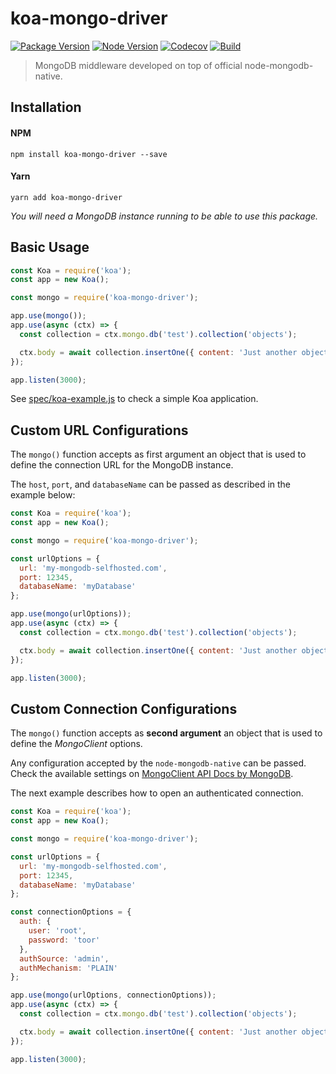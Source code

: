 # koa-mongo-driver

[![Package Version][npm-badge]][npm-url]
[![Node Version][node-badge]][node-url]
[![Codecov][codecov-badge]][codecov-url]
[![Build][travis-badge]][travis-url]

>MongoDB middleware developed on top of official node-mongodb-native.

## Installation

#### NPM
```
npm install koa-mongo-driver --save
```

#### Yarn
```
yarn add koa-mongo-driver
```

*You will need a MongoDB instance running to be able to use this package.*

## Basic Usage
```js
const Koa = require('koa');
const app = new Koa();

const mongo = require('koa-mongo-driver');

app.use(mongo());
app.use(async (ctx) => {
  const collection = ctx.mongo.db('test').collection('objects');

  ctx.body = await collection.insertOne({ content: 'Just another object.' });
});

app.listen(3000);
```

See [spec/koa-example.js](./spec/koa-example.js) to check a simple Koa application.

## Custom URL Configurations
The `mongo()` function accepts as first argument an object that is used to define the connection URL for the MongoDB instance.

The `host`, `port`, and `databaseName` can be passed as described in the example below:

```js
const Koa = require('koa');
const app = new Koa();

const mongo = require('koa-mongo-driver');

const urlOptions = {
  url: 'my-mongodb-selfhosted.com',
  port: 12345,
  databaseName: 'myDatabase'
};

app.use(mongo(urlOptions));
app.use(async (ctx) => {
  const collection = ctx.mongo.db('test').collection('objects');

  ctx.body = await collection.insertOne({ content: 'Just another object.' });
});

app.listen(3000);
```

## Custom Connection Configurations
The `mongo()` function accepts as **second argument** an object that is used to define the *MongoClient* options.

Any configuration accepted by the `node-mongodb-native` can be passed. Check the available settings on [MongoClient API Docs by MongoDB](http://mongodb.github.io/node-mongodb-native/3.0/api/MongoClient.html#.connect).

The next example describes how to open an authenticated connection.

```js
const Koa = require('koa');
const app = new Koa();

const mongo = require('koa-mongo-driver');

const urlOptions = {
  url: 'my-mongodb-selfhosted.com',
  port: 12345,
  databaseName: 'myDatabase'
};

const connectionOptions = {
  auth: {
    user: 'root',
    password: 'toor'
  },
  authSource: 'admin',
  authMechanism: 'PLAIN'
};

app.use(mongo(urlOptions, connectionOptions));
app.use(async (ctx) => {
  const collection = ctx.mongo.db('test').collection('objects');

  ctx.body = await collection.insertOne({ content: 'Just another object.' });
});

app.listen(3000);
```

[npm-badge]: https://img.shields.io/npm/v/koa-mongo-driver.svg?style=flat-square
[npm-url]: https://www.npmjs.com/package/koa-mongo-driver

[node-badge]: https://img.shields.io/node/v/koa-mongo-driver.svg?style=flat
[node-url]: http://nodejs.org/download/

[codecov-badge]: https://codecov.io/gh/caique/koa-mongo-driver/branch/master/graph/badge.svg
[codecov-url]: https://codecov.io/gh/caique/koa-mongo-driver

[travis-badge]: https://travis-ci.org/caique/koa-mongo-driver.svg?branch=master
[travis-url]: https://travis-ci.org/caique/koa-mongo-driver
